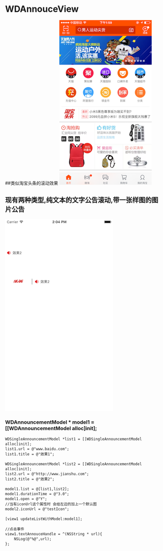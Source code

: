 # WDAnnouceView
##类似淘宝头条的滚动效果
![](https://github.com/wangda6571819/WDAnnouceView/blob/master/1.png)
## 现有两种类型,纯文本的文字公告滚动,带一张样图的图片公告
![](https://github.com/wangda6571819/WDAnnouceView/blob/master/2.PNG)
### WDAnnouncementModel * model1 = [[WDAnnouncementModel alloc]init];
    WDSingleAnnouncementModel *list1 = [[WDSingleAnnouncementModel alloc]init];
    list1.url = @"www.baidu.com";
    list1.title = @"效果1";
    
    WDSingleAnnouncementModel *list2 = [[WDSingleAnnouncementModel alloc]init];
    list2.url = @"http://www.jianshu.com";
    list2.title = @"效果2";
    
    model1.list = @[list1,list2];
    model1.durationTime = @"3.0";
    model1.open = @"Y";
    //当有iconUrl这个属性时 会给左边的加上一个默认图
    model2.iconUrl = @"testIcon";
    
    [view1 updateListWithModel:model1];
    
    //点击事件
    view1.textAnnouceHandle = ^(NSString * url){
        NSLog(@"%@",url);
    };

